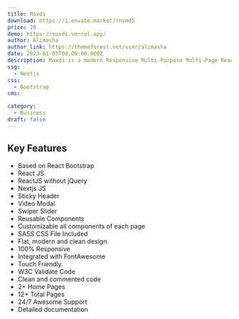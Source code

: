 ```yaml
---
title: Maxdi
download: https://1.envato.market/rnvmd5
price: 20
demo: https://maxdi.vercel.app/
author: Alimasha
author_link: https://themeforest.net/user/alimasha
date: 2023-01-03T00:00:00.000Z
description: Maxdi is a modern Responsive Multi-Purpose Multi-Page React, Nextjs template for startup digital agencies, corporate businesses, and SEO agencies that offers design, development, business consulting and online marketing services to its client.
ssg:
  - Nextjs
css:
  - Bootstrap
cms:

category:
  - Business
draft: false
---
```


## Key Features

- Based on React Bootstrap
- React JS
- ReactJS without jQuery
- Nextjs JS
- Sticky Header
- Video Modal
- Swiper Slider
- Reusable Components
- Customizable all components of each page
- SASS CSS File Included
- Flat, modern and clean design.
- 100% Responsive
- Integrated with FontAwesome
- Touch Friendly.
- W3C Validate Code
- Clean and commented code
- 2+ Home Pages
- 12+ Total Pages
- 24/7 Awesome Support
- Detailed documentation
